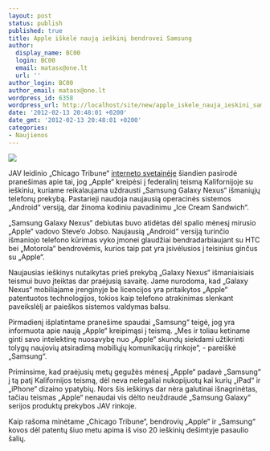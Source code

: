 ```yaml
---
layout: post
status: publish
published: true
title: Apple iškėlė naują ieškinį bendrovei Samsung
author:
  display_name: BC00
  login: BC00
  email: matasx@one.lt
  url: ''
author_login: BC00
author_email: matasx@one.lt
wordpress_id: 6358
wordpress_url: http://localhost/site/new/apple_iskele_nauja_ieskini_samsung/
date: '2012-02-13 20:48:01 +0200'
date_gmt: '2012-02-13 20:48:01 +0200'
categories:
- Naujienos
---
```

<div class="imgright"><img src="http://technews.lt/upload/apple.gif"  /></div>
<p>JAV leidinio „Chicago Tribune“ <a class="ns" href="http://www.chicagotribune.com/business/breaking/chi-apple-launches-new-legal-attack-on-samsung-phones-20120213,0,7810696.story">interneto svetainėje</a> šiandien pasirodė pranešimas apie tai, jog „Apple“ kreipėsi į federalinį teismą Kalifornijoje su ieškiniu, kuriame reikalaujama uždrausti „Samsung Galaxy Nexus“ išmaniųjų telefonų prekybą. Pastarieji naudoja naujausią operacinės sistemos „Android“ versiją, dar žinoma kodiniu pavadinimu „Ice Cream Sandwich“.</p>
<p>„Samsung Galaxy Nexus“ debiutas buvo atidėtas dėl spalio mėnesį mirusio „Apple“ vadovo Steve‘o Jobso. Naujausią „Android“ versiją turinčio išmaniojo telefono kūrimas vyko įmonei glaudžiai bendradarbiaujant su HTC bei „Motorola“ bendrovėmis, kurios taip pat yra įsivėlusios į teisinius ginčus su „Apple“. </p>
<p>Naujausias ieškinys nutaikytas prieš prekybą „Galaxy Nexus“ išmaniaisiais teismui buvo įteiktas dar praėjusią savaitę. Jame nurodoma, kad „Galaxy Nexus“ mobiliajame įrenginyje be licencijos yra pritaikytos „Apple“ patentuotos technologijos, tokios kaip telefono atrakinimas slenkant paveikslėlį ar paieškos sistemos valdymas balsu.</p>
<p>Pirmadienį išplatintame pranešime spaudai „Samsung“ teigė, jog yra informuota apie naują „Apple“ kreipimąsi į teismą. „Mes ir toliau ketiname ginti savo intelektinę nuosavybę nuo „Apple“ skundų siekdami užtikrinti tolygų naujovių atsiradimą mobiliųjų komunikacijų rinkoje“, - pareiškė „Samsung“.</p>
<p>Priminsime, kad praėjusių metų gegužės mėnesį „Apple“ padavė „Samsung“ į tą patį Kalifornijos teismą, dėl neva nelegaliai nukopijuotų kai kurių „iPad“ ir „iPhone“ dizaino ypatybių. Nors šis ieškinys dar nėra galutinai išnagrinėtas, tačiau teismas „Apple“ nenaudai vis dėlto neuždraudė „Samsung Galaxy“ serijos produktų prekybos JAV rinkoje.</p>
<p>Kaip rašoma minėtame „Chicago Tribune“, bendrovių „Apple“ ir „Samsung“ kovos dėl patentų šiuo metu apima iš viso 20 ieškinių dešimtyje pasaulio šalių.<br /></p>
